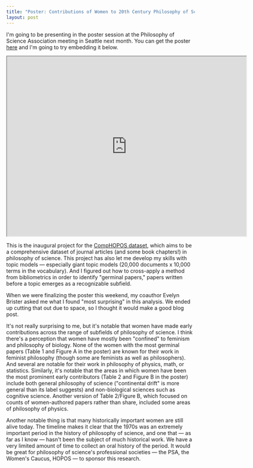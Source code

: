```yaml
---
title: "Poster: Contributions of Women to 20th Century Philosophy of Science"
layout: post
---
```


I'm going to be presenting in the poster session at the Philosophy of Science Association meeting in Seattle next month.  You can get the poster [here](https://drive.google.com/open?id=1qVm7Kw8PhhmOb6-qWfKaIgVIbLQxJj0v) and I'm going to try embedding it below.  

<iframe src="https://drive.google.com/file/d/1qVm7Kw8PhhmOb6-qWfKaIgVIbLQxJj0v/preview" width="640" height="480"></iframe>

This is the inaugural project for the [CompHOPOS dataset](https://zenodo.org/record/1403901), which aims to be a comprehensive dataset of journal articles (and some book chapters!) in philosophy of science.  This project has also let me develop my skills with topic models — especially giant topic models (20,000 documents x 10,000 terms in the vocabulary).  And I figured out how to cross-apply a method from bibliometrics in order to identify "germinal papers," papers written before a topic emerges as a recognizable subfield.  

When we were finalizing the poster this weekend, my coauthor Evelyn Brister asked me what I found "most surprising" in this analysis.  We ended up cutting that out due to space, so I thought it would make a good blog post.  

It's not really surprising to me, but it's notable that women have made early contributions across the range of subfields of philosophy of science.  I think there's a perception that women have mostly been "confined" to feminism and philosophy of biology.  None of the women with the most germinal papers (Table 1 and Figure A in the poster) are known for their work in feminist philosophy (though some are feminists as well as philosophers).  And several are notable for their work in philosophy of physics, math, or statistics.  Similarly, it's notable that the areas in which women have been the most prominent early contributors (Table 2 and Figure B in the poster) include both general philosophy of science ("continental drift" is more general than its label suggests) and non-biological sciences such as cognitive science.  Another version of Table 2/Figure B, which focused on counts of women-authored papers rather than share, included some areas of philosophy of physics.  

Another notable thing is that many historically important women are still alive today.  The timeline makes it clear that the 1970s was an extremely important period in the history of philosophy of science, and one that — as far as I know — hasn't been the subject of much historical work.  We have a very limited amount of time to collect an oral history of the period.  It would be great for philosophy of science's professional societies — the PSA, the Women's Caucus, HOPOS — to sponsor this research.  

